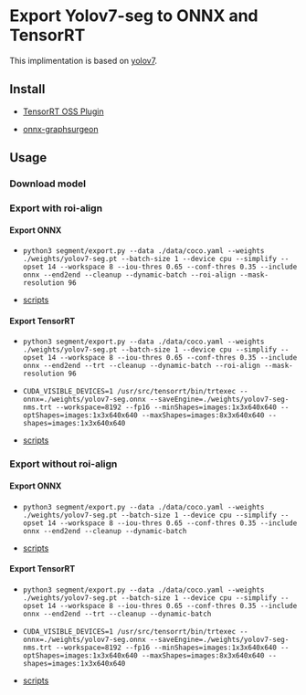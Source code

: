 # Export Yolov7-seg to ONNX and TensorRT

This implimentation is based on [yolov7](https://github.com/WongKinYiu/yolov7/tree/u7/seg).

## Install


- [TensorRT OSS Plugin](https://github.com/hiennguyen9874/TensorRT)

- [onnx-graphsurgeon](https://github.com/NVIDIA/TensorRT/tree/main/tools/onnx-graphsurgeon)

## Usage

### Download model

### Export with roi-align

#### Export ONNX

- `python3 segment/export.py --data ./data/coco.yaml --weights ./weights/yolov7-seg.pt --batch-size 1 --device cpu --simplify --opset 14 --workspace 8 --iou-thres 0.65 --conf-thres 0.35 --include onnx --end2end --cleanup --dynamic-batch --roi-align --mask-resolution 96`

- [scripts](tools/Yolov7onnx_mask-roialign.ipynb)

#### Export TensorRT

- `python3 segment/export.py --data ./data/coco.yaml --weights ./weights/yolov7-seg.pt --batch-size 1 --device cpu --simplify --opset 14 --workspace 8 --iou-thres 0.65 --conf-thres 0.35 --include onnx --end2end --trt --cleanup --dynamic-batch --roi-align --mask-resolution 96`

- `CUDA_VISIBLE_DEVICES=1 /usr/src/tensorrt/bin/trtexec --onnx=./weights/yolov7-seg.onnx --saveEngine=./weights/yolov7-seg-nms.trt --workspace=8192 --fp16 --minShapes=images:1x3x640x640 --optShapes=images:1x3x640x640 --maxShapes=images:8x3x640x640 --shapes=images:1x3x640x640`

- [scripts](tools/YOLOv7trt_mask-roialign.ipynb)

### Export without roi-align

#### Export ONNX

- `python3 segment/export.py --data ./data/coco.yaml --weights ./weights/yolov7-seg.pt --batch-size 1 --device cpu --simplify --opset 14 --workspace 8 --iou-thres 0.65 --conf-thres 0.35 --include onnx --end2end --cleanup --dynamic-batch`

- [scripts](tools/Yolov7onnx_mask.ipynb)

#### Export TensorRT

- `python3 segment/export.py --data ./data/coco.yaml --weights ./weights/yolov7-seg.pt --batch-size 1 --device cpu --simplify --opset 14 --workspace 8 --iou-thres 0.65 --conf-thres 0.35 --include onnx --end2end --trt --cleanup --dynamic-batch`

- `CUDA_VISIBLE_DEVICES=1 /usr/src/tensorrt/bin/trtexec --onnx=./weights/yolov7-seg.onnx --saveEngine=./weights/yolov7-seg-nms.trt --workspace=8192 --fp16 --minShapes=images:1x3x640x640 --optShapes=images:1x3x640x640 --maxShapes=images:8x3x640x640 --shapes=images:1x3x640x640`

- [scripts](tools/YOLOv7trt_mask.ipynb)
